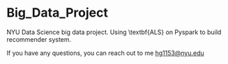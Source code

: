 # Big_Data_Project
NYU Data Science big data project. Using \textbf{ALS} on Pyspark to build recommender system. 

If you have any questions, you can reach out to me hg1153@nyu.edu
